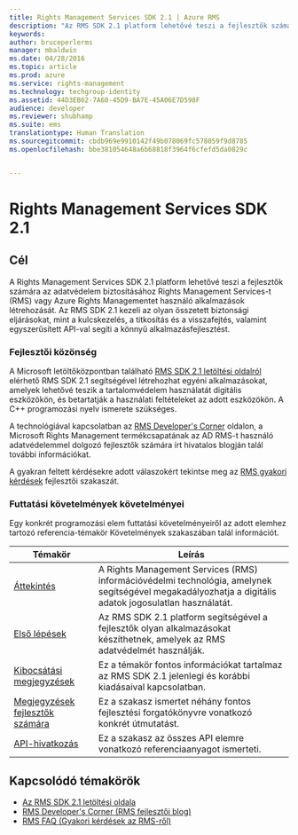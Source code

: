 ```yaml
---
title: Rights Management Services SDK 2.1 | Azure RMS
description: "Az RMS SDK 2.1 platform lehetővé teszi a fejlesztők számára az adatvédelem biztosításához RMS-t vagy Azure RMS-t használó alkalmazások létrehozását."
keywords: 
author: bruceperlerms
manager: mbaldwin
ms.date: 04/28/2016
ms.topic: article
ms.prod: azure
ms.service: rights-management
ms.technology: techgroup-identity
ms.assetid: 44D3EB62-7A60-45D9-BA7E-45A06E7D598F
audience: developer
ms.reviewer: shubhamp
ms.suite: ems
translationtype: Human Translation
ms.sourcegitcommit: cbdb969e9910142f49b078069fc578059f9d8785
ms.openlocfilehash: bbe381054648a6b68818f3964f6cfefd5da0829c


---
```


# Rights Management Services SDK 2.1

## Cél

A Rights Management Services SDK 2.1 platform lehetővé teszi a fejlesztők számára az adatvédelem biztosításához Rights Management Services-t (RMS) vagy Azure Rights Managementet használó alkalmazások létrehozását. Az RMS SDK 2.1 kezeli az olyan összetett biztonsági eljárásokat, mint a kulcskezelés, a titkosítás és a visszafejtés, valamint egyszerűsített API-val segíti a könnyű alkalmazásfejlesztést.

### Fejlesztői közönség

A Microsoft letöltőközpontban található [RMS SDK 2.1 letöltési oldalról](http://www.microsoft.com/en-us/download/details.aspx?id=38397) elérhető RMS SDK 2.1 segítségével létrehozhat egyéni alkalmazásokat, amelyek lehetővé teszik a tartalomvédelem használatát digitális eszközökön, és betartatják a használati feltételeket az adott eszközökön. A C++ programozási nyelv ismerete szükséges.

A technológiával kapcsolatban az [RMS Developer's Corner](http://blogs.msdn.com/b/rms/archive/2012/05/31/official-release-of-ad-rms-sdk-2-0-and-ad-rms-client-2-0.aspx) oldalon, a Microsoft Rights Management termékcsapatának az AD RMS-t használó adatvédelemmel dolgozó fejlesztők számára írt hivatalos blogján talál további információkat.

A gyakran feltett kérdésekre adott válaszokért tekintse meg az [RMS gyakori kérdések](http://aka.ms/adrmsfaq ) fejlesztői szakaszát.

### Futtatási követelmények követelményei

Egy konkrét programozási elem futtatási követelményeiről az adott elemhez tartozó referencia-témakör Követelmények szakaszában talál információt.

|Témakör|Leírás|
|-----|--------|
|[Áttekintés](ad-rms-overview.md)|A Rights Management Services (RMS) információvédelmi technológia, amelynek segítségével megakadályozhatja a digitális adatok jogosulatlan használatát.|
|[Első lépések](getting-started-with-ad-rms-2-0.md)|Az RMS SDK 2.1 platform segítségével a fejlesztők olyan alkalmazásokat készíthetnek, amelyek az RMS adatvédelmét használják.|
|[Kibocsátási megjegyzések](release-notes-rtm.md)|Ez a témakör fontos információkat tartalmaz az RMS SDK 2.1 jelenlegi és korábbi kiadásaival kapcsolatban.|
|[Megjegyzések fejlesztők számára](developer-notes.md)|Ez a szakasz ismertet néhány fontos fejlesztési forgatókönyvre vonatkozó konkrét útmutatást.|
|[API-hivatkozás](api-reference-2-1.md)|Ez a szakasz az összes API elemre vonatkozó referenciaanyagot ismerteti.|

 

## Kapcsolódó témakörök

* [Az RMS SDK 2.1 letöltési oldala](http://www.microsoft.com/en-us/download/details.aspx?id=38397)
* [RMS Developer's Corner (RMS fejlesztői blog)](http://blogs.msdn.com/b/rms/archive/2012/05/31/official-release-of-ad-rms-sdk-2-0-and-ad-rms-client-2-0.aspx)
* [RMS FAQ (Gyakori kérdések az RMS-ről)](http://aka.ms/adrmsfaq )
 

 



<!--HONumber=Jun16_HO5-->


